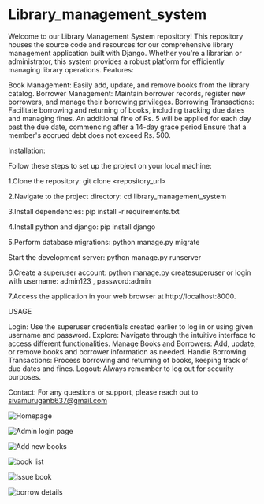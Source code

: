 # Library_management_system
Welcome to our Library Management System repository! This repository houses the source code and resources for our comprehensive library management application built with Django. Whether you're a librarian or administrator, this system provides a robust platform for efficiently managing library operations.
Features:

Book Management: Easily add, update, and remove books from the library catalog.
Borrower Management: Maintain borrower records, register new borrowers, and manage their borrowing privileges.
Borrowing Transactions: Facilitate borrowing and returning of books, including tracking due dates and managing fines.
An additional fine of Rs. 5 will be applied for each day past the due date, commencing after a 14-day grace period
Ensure that a member's accrued debt does not exceed Rs. 500.


Installation:


Follow these steps to set up the project on your local machine:

1.Clone the repository:
                  git clone <repository_url>

2.Navigate to the project directory:
                cd library_management_system

3.Install dependencies:
               pip install -r requirements.txt

4.Install python and django:
               pip install django

5.Perform database migrations:
               python manage.py migrate

Start the development server:
               python manage.py runserver

6.Create a superuser account:
               python manage.py createsuperuser
           or  login with username: admin123 , password:admin

7.Access the application in your web browser at http://localhost:8000.

USAGE

Login: Use the superuser credentials created earlier to log in or using given username and password.
Explore: Navigate through the intuitive interface to access different functionalities.
Manage Books and Borrowers: Add, update, or remove books and borrower information as needed.
Handle Borrowing Transactions: Process borrowing and returning of books, keeping track of due dates and fines.
Logout: Always remember to log out for security purposes.

Contact:
For any questions or support, please reach out to sivamuruganb637@gmail.com

![Homepage](https://github.com/siva-kb/Library_management_system/assets/163427874/47b5ed06-5ac2-4676-b9c6-b6e6d8f9d70b)

![Admin login page](https://github.com/siva-kb/Library_management_system/assets/163427874/8b2f441f-fa64-41d4-a69c-3e5fb0f32ea5)

![Add new books](https://github.com/siva-kb/Library_management_system/assets/163427874/3f5f767e-9ae8-490d-87c8-be052d31d7b2)

![book list](https://github.com/siva-kb/Library_management_system/assets/163427874/055b84b5-e605-40db-9a53-19b5bff8969e)

![Issue book](https://github.com/siva-kb/Library_management_system/assets/163427874/64e741b7-c673-4700-ad74-e83e6f4665e0)

![borrow details](https://github.com/siva-kb/Library_management_system/assets/163427874/516a2fb8-9400-4d92-acfc-7a65a817d83e)


